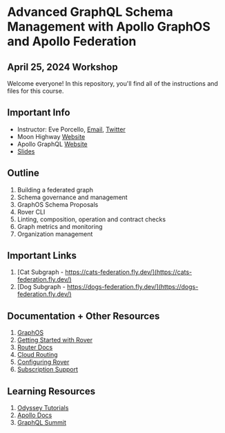 # Advanced GraphQL Schema Management with Apollo GraphOS and Apollo Federation

## April 25, 2024 Workshop

Welcome everyone! In this repository, you'll find all of the instructions and files for this course.

## Important Info

- Instructor: Eve Porcello, [Email](eve@moonhighway.com), [Twitter](https://twitter.com/eveporcello)
- Moon Highway [Website](https://moonhighway.com)
- Apollo GraphQL [Website](https://apollographql.com)
- [Slides](https://slides.com/moonhighway/advanced-graphql-schemas/)

## Outline

1. Building a federated graph
2. Schema governance and management
3. GraphOS Schema Proposals
4. Rover CLI
5. Linting, composition, operation and contract checks
6. Graph metrics and monitoring
7. Organization management

## Important Links

1. [Cat Subgraph - https://cats-federation.fly.dev/](https://cats-federation.fly.dev/)
2. [Dog Subgraph - https://dogs-federation.fly.dev/](https://dogs-federation.fly.dev/)

## Documentation + Other Resources

1. [GraphOS](https://studio.apollographql.com/)
2. [Getting Started with Rover](https://www.apollographql.com/docs/rover/getting-started)
3. [Router Docs](https://www.apollographql.com/docs/router)
4. [Cloud Routing](https://www.apollographql.com/docs/graphos/cloud-routing)
5. [Configuring Rover](https://www.apollographql.com/docs/rover/configuring)
6. [Subscription Support](https://www.apollographql.com/docs/router/executing-operations/subscription-support/)

## Learning Resources

1. [Odyssey Tutorials](https://www.apollographql.com/tutorials/)
2. [Apollo Docs](https://www.apollographql.com/docs/)
3. [GraphQL Summit](https://summit.graphql.com/)
